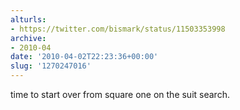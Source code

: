 ```yaml
---
alturls:
- https://twitter.com/bismark/status/11503353998
archive:
- 2010-04
date: '2010-04-02T22:23:36+00:00'
slug: '1270247016'
---
```


time to start over from square one on the suit search.

